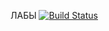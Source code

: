 ЛАБЫ [![Build Status](https://travis-ci.org/381706-1-DenisovVladislavL/381706-1-Denisov-labs.svg?branch=master)](https://travis-ci.org/381706-1-DenisovVladislavL/381706-1-Denisov-labs)